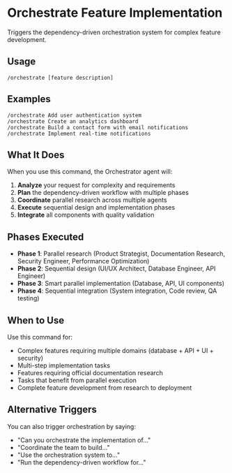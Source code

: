 # Orchestrate Feature Implementation

Triggers the dependency-driven orchestration system for complex feature development.

## Usage

```
/orchestrate [feature description]
```

## Examples

```
/orchestrate Add user authentication system
/orchestrate Create an analytics dashboard
/orchestrate Build a contact form with email notifications
/orchestrate Implement real-time notifications
```

## What It Does

When you use this command, the Orchestrator agent will:

1. **Analyze** your request for complexity and requirements
2. **Plan** the dependency-driven workflow with multiple phases
3. **Coordinate** parallel research across multiple agents
4. **Execute** sequential design and implementation phases
5. **Integrate** all components with quality validation

## Phases Executed

- **Phase 1**: Parallel research (Product Strategist, Documentation Research, Security Engineer, Performance Optimization)
- **Phase 2**: Sequential design (UI/UX Architect, Database Engineer, API Engineer)
- **Phase 3**: Smart parallel implementation (Database, API, UI components)
- **Phase 4**: Sequential integration (System integration, Code review, QA testing)

## When to Use

Use this command for:
- Complex features requiring multiple domains (database + API + UI + security)
- Multi-step implementation tasks
- Features requiring official documentation research
- Tasks that benefit from parallel execution
- Complete feature development from research to deployment

## Alternative Triggers

You can also trigger orchestration by saying:
- "Can you orchestrate the implementation of..."
- "Coordinate the team to build..."
- "Use the orchestration system to..."
- "Run the dependency-driven workflow for..."